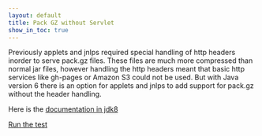```yaml
---
layout: default
title: Pack GZ without Servlet
show_in_toc: true
---
```


Previously applets and jnlps required special handling of http headers inorder to serve pack.gz
files. These files are much more compressed than normal jar files, however handling the http headers
meant that basic http services like gh-pages or Amazon S3 could not be used. But with Java version 6
there is an option for applets and jnlps to add support for pack.gz without the header handling.

Here is the [documentation in jdk8](http://download.java.net/jdk8/docs/technotes/guides/jweb/networking/pack200.html)

[Run the test](test.html)


